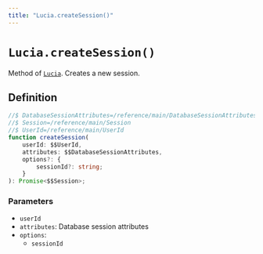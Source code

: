 ```yaml
---
title: "Lucia.createSession()"
---
```


# `Lucia.createSession()`

Method of [`Lucia`](/reference/main/Lucia). Creates a new session.

## Definition

```ts
//$ DatabaseSessionAttributes=/reference/main/DatabaseSessionAttributes
//$ Session=/reference/main/Session
//$ UserId=/reference/main/UserId
function createSession(
	userId: $$UserId,
	attributes: $$DatabaseSessionAttributes,
	options?: {
		sessionId?: string;
	}
): Promise<$$Session>;
```

### Parameters

-   `userId`
-   `attributes`: Database session attributes
-   `options`:
    -   `sessionId`
